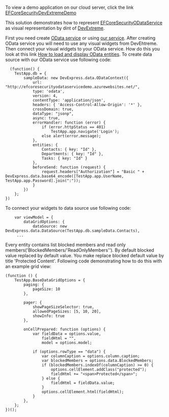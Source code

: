 To view a demo application on our cloud server, click the link [EFCoreSecurityDevExtremeDemo](http://efcoresecuritydevextremedemoweb.azurewebsites.net/)

This solution demonstrates how to represent  [EFCoreSecurityODataService](https://github.com/DevExpress/EF-Core-Security/tree/master/EFCoreSecurityDemos/EFCoreSecurityODataService)  as visual representation by dint of [DevExtreme](http://js.devexpress.com/).

First you need create [OData service](https://github.com/DevExpress/EF-Core-Security/tree/master/EFCoreSecurityDemos/EFCoreSecurityODataService) or using [our service](http://efcoresecurityodataservicedemo.azurewebsites.net/). After creating OData service you will need to use any visual widgets from DevEhtreme. Then connect your visual widgets to your OData service. How do this you look at this link [How to load and display OData entities](https://www.devexpress.com/Support/Center/Question/Details/Q450569). To create data source with our OData service use following code:
```
  (function() {
    TestApp.db = {
        sampleData: new DevExpress.data.ODataContext({
            url: "http://efcoresecurityodataservicedemo.azurewebsites.net/",           
            type: 'odata',
            version: 4,
            contentType: 'application/json',
            headers: { 'Access-Control-Allow-Origin': '*' },
            crossDomain: true,
            dataType: "jsonp",
            async: true,
            errorHandler: function (error) {
                if (error.httpStatus == 401)
                    TestApp.app.navigate('Login');
                else alert(error.message);
            },
            entities: {
                Contacts: { key: "Id" },
                Departments: { key: "Id" },
                Tasks: { key: "Id" }
            },
            beforeSend: function (request) {
                request.headers["Authorization"] = "Basic " + DevExpress.data.base64_encode([TestApp.app.UserName, TestApp.app.Password].join(":"));
            }        
        })
    };
})
```
To connect your widgets to data source use following code:
```
    var viewModel = {
        dataGridOptions: {
            dataSource: new DevExpress.data.DataSource(TestApp.db.sampleData.Contacts),
     ...
```

Every entity contains list blocked members and read only members('BlockedMembers/'ReadOnlyMembers''). By default blocked value replaced by default value. You make replace blocked default value by title 'Protected Content'. Following code demonstrating how to do this with an example grid view:
```
(function () {
    TestApp.BaseDataGridOptions = {
        paging: {
            pageSize: 10
        },

        pager: {
            showPageSizeSelector: true,
            allowedPageSizes: [5, 10, 20],
            showInfo: true
        },

        onCellPrepared: function (options) {
            var fieldData = options.value,
                fieldHtml = "",
                model = options.model;

            if (options.rowType == "data") {
                var columnCaption = options.column.caption;
                var blockedMembers = options.data.BlockedMembers;
                if (blockedMembers.indexOf(columnCaption) >= 0) {
                    options.cellElement.addClass("protected");
                    fieldHtml += "<span>Protected</span>";
                } else {
                    fieldHtml = fieldData.value;
                }
                options.cellElement.html(fieldHtml);
            }
        },
    };
})();
```

